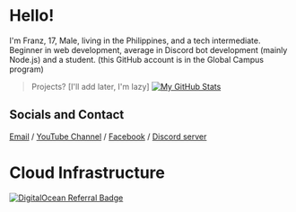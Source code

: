 # Hello!
I'm Franz, 17, Male, living in the Philippines, and a tech intermediate. Beginner in web development, average in Discord bot development (mainly Node.js) and a student. (this GitHub account is in the Global Campus program)
> Projects? [I'll add later, I'm lazy]
[![My GitHub Stats](https://github-readme-stats.vercel.app/api?username=devpranchi)](https://github.com/devpranchi)

## Socials and Contact
[Email](mailto:hi@sechi.live) / [YouTube Channel](https://www.youtube.com/@sechipeanut) / [Facebook](https://www.facebook.com/sechipeanut) /
[Discord server](https://discord.gg/psl)

# Cloud Infrastructure
[![DigitalOcean Referral Badge](https://web-platforms.sfo2.cdn.digitaloceanspaces.com/WWW/Badge%201.svg)](https://www.digitalocean.com/?refcode=3b773da89cbe&utm_campaign=Referral_Invite&utm_medium=Referral_Program&utm_source=badge)

<!---
devpranchi/devpranchi is a ✨ special ✨ repository because its `README.md` (this file) appears on your GitHub profile.
You can click the Preview link to take a look at your changes.
--->
